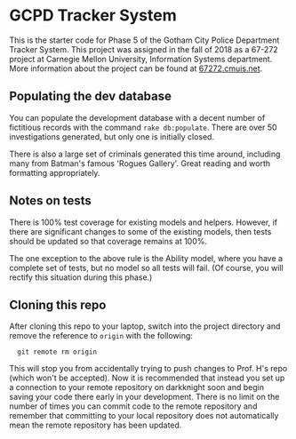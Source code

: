 GCPD Tracker System 
===
This is the starter code for Phase 5 of the Gotham City Police Department Tracker System.  This project was assigned in the fall of 2018 as a 67-272 project at Carnegie Mellon University, Information Systems department.  More information about the project can be found at [67272.cmuis.net](https://67272.cmuis.net).

Populating the dev database
---
You can populate the development database with a decent number of fictitious records with the command `rake db:populate`.  There are over 50 investigations generated, but only one is initially closed.

There is also a large set of criminals generated this time around, including many from Batman's famous 'Rogues Gallery'. Great reading and worth formatting appropriately.


Notes on tests
---
There is 100% test coverage for existing models and helpers.  However, if there are significant changes to some of the existing models, then tests should be updated so that coverage remains at 100%.

The one exception to the above rule is the Ability model, where you have a complete set of tests, but no model so all tests will fail.  (Of course, you will rectify this situation during this phase.)


Cloning this repo
---
After cloning this repo to your laptop, switch into the project directory and remove the reference to `origin` with the following:

```
  git remote rm origin
```

This will stop you from accidentally trying to push changes to Prof. H's repo (which won't be accepted).  Now it is recommended that instead you set up a connection to your remote repository on darkknight soon and begin saving your code there early in your development.  There is no limit on the number of times you can commit code to the remote repository and remember that committing to your local repository does not automatically mean the remote repository has been updated.


